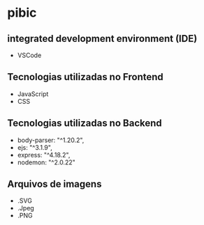 # pibic

## integrated development environment (IDE)
* VSCode

## Tecnologias utilizadas no Frontend
* JavaScript
* CSS


## Tecnologias utilizadas no Backend
   * body-parser: "^1.20.2",
   * ejs: "^3.1.9",
   * express: "^4.18.2",
   * nodemon: "^2.0.22"


## Arquivos de imagens
* .SVG
* .Jpeg
* .PNG
